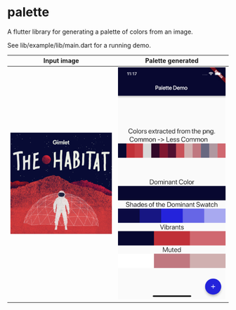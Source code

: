 # palette

A flutter library for generating a palette of colors from an image.

See lib/example/lib/main.dart for a running demo.

Input image                |  Palette generated
:-------------------------:|:-------------------------:
![](https://raw.githubusercontent.com/tomnewton/palette/master/lib/example/assets/forreadme/habitat.png)  |  ![](https://raw.githubusercontent.com/tomnewton/palette/master/lib/example/assets/forreadme/screenshot.png)